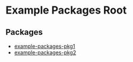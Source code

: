 # Example Packages Root

## Packages

- [example-packages-pkg1](example-packages-pkg1.md)
- [example-packages-pkg2](example-packages-pkg2/README.md)
